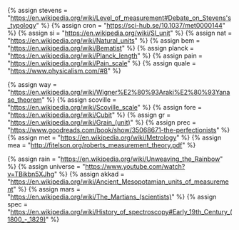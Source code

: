 {%	assign stevens = "https://en.wikipedia.org/wiki/Level_of_measurement#Debate_on_Stevens's_typology"	%}
{%	assign cron = "https://sci-hub.se/10.1037/met0000144"		%}
{%	assign si = "https://en.wikipedia.org/wiki/SI_unit"		%}
{%	assign nat = "https://en.wikipedia.org/wiki/Natural_units"		%}
{%	assign bem = "https://en.wikipedia.org/wiki/Bematist"		%}
{%	assign planck = "https://en.wikipedia.org/wiki/Planck_length"		%}
{%	assign pain = "https://en.wikipedia.org/wiki/Pain_scale"		%}
{%	assign quale = "https://www.physicalism.com/#8"		%}

{%	assign way = "https://en.wikipedia.org/wiki/Wigner%E2%80%93Araki%E2%80%93Yanase_theorem"		%}
{%	assign scoville = "https://en.wikipedia.org/wiki/Scoville_scale"		%}
{%	assign fore = "https://en.wikipedia.org/wiki/Cubit"		%}
{%	assign gr = "https://en.wikipedia.org/wiki/Grain_(unit)"		%}
{%	assign prec = "https://www.goodreads.com/book/show/35068671-the-perfectionists"		%}
{%	assign met  = "https://en.wikipedia.org/wiki/Metrology"		%}
{%	assign mea = "http://fitelson.org/roberts_measurement_theory.pdf"		%}

{%	assign rain = "https://en.wikipedia.org/wiki/Unweaving_the_Rainbow"		%}
{%	assign universe = "https://www.youtube.com/watch?v=TBikbn5XJhg"		%}
{%	assign akkad = "https://en.wikipedia.org/wiki/Ancient_Mesopotamian_units_of_measurement"		%}
{%	assign mars = "https://en.wikipedia.org/wiki/The_Martians_(scientists)"		%}
{%	assign spec = "https://en.wikipedia.org/wiki/History_of_spectroscopy#Early_19th_Century_(1800_-_1829)"	%}